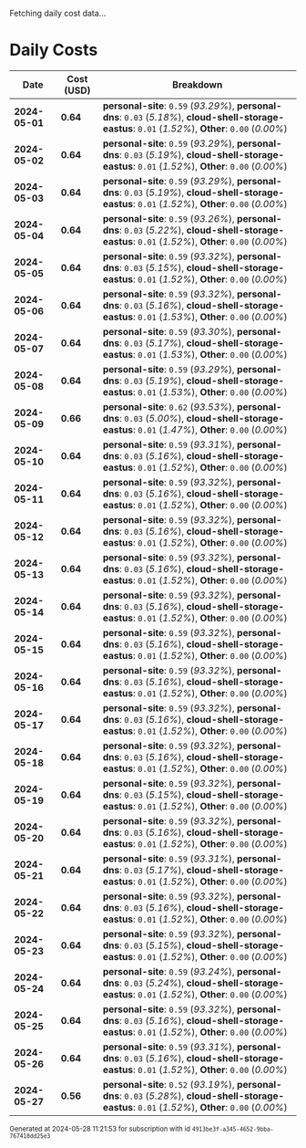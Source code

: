 Fetching daily cost data...
# Daily Costs

| Date | Cost (USD) | Breakdown |
|------|----------------|-----------|
| **2024-05-01** | **0.64** | **personal-site**: `0.59` (_93.29%_), **personal-dns**: `0.03` (_5.18%_), **cloud-shell-storage-eastus**: `0.01` (_1.52%_), **Other**: `0.00` (_0.00%_) |
| **2024-05-02** | **0.64** | **personal-site**: `0.59` (_93.29%_), **personal-dns**: `0.03` (_5.19%_), **cloud-shell-storage-eastus**: `0.01` (_1.52%_), **Other**: `0.00` (_0.00%_) |
| **2024-05-03** | **0.64** | **personal-site**: `0.59` (_93.29%_), **personal-dns**: `0.03` (_5.19%_), **cloud-shell-storage-eastus**: `0.01` (_1.52%_), **Other**: `0.00` (_0.00%_) |
| **2024-05-04** | **0.64** | **personal-site**: `0.59` (_93.26%_), **personal-dns**: `0.03` (_5.22%_), **cloud-shell-storage-eastus**: `0.01` (_1.52%_), **Other**: `0.00` (_0.00%_) |
| **2024-05-05** | **0.64** | **personal-site**: `0.59` (_93.32%_), **personal-dns**: `0.03` (_5.15%_), **cloud-shell-storage-eastus**: `0.01` (_1.52%_), **Other**: `0.00` (_0.00%_) |
| **2024-05-06** | **0.64** | **personal-site**: `0.59` (_93.32%_), **personal-dns**: `0.03` (_5.16%_), **cloud-shell-storage-eastus**: `0.01` (_1.53%_), **Other**: `0.00` (_0.00%_) |
| **2024-05-07** | **0.64** | **personal-site**: `0.59` (_93.30%_), **personal-dns**: `0.03` (_5.17%_), **cloud-shell-storage-eastus**: `0.01` (_1.53%_), **Other**: `0.00` (_0.00%_) |
| **2024-05-08** | **0.64** | **personal-site**: `0.59` (_93.29%_), **personal-dns**: `0.03` (_5.19%_), **cloud-shell-storage-eastus**: `0.01` (_1.53%_), **Other**: `0.00` (_0.00%_) |
| **2024-05-09** | **0.66** | **personal-site**: `0.62` (_93.53%_), **personal-dns**: `0.03` (_5.00%_), **cloud-shell-storage-eastus**: `0.01` (_1.47%_), **Other**: `0.00` (_0.00%_) |
| **2024-05-10** | **0.64** | **personal-site**: `0.59` (_93.31%_), **personal-dns**: `0.03` (_5.16%_), **cloud-shell-storage-eastus**: `0.01` (_1.52%_), **Other**: `0.00` (_0.00%_) |
| **2024-05-11** | **0.64** | **personal-site**: `0.59` (_93.32%_), **personal-dns**: `0.03` (_5.16%_), **cloud-shell-storage-eastus**: `0.01` (_1.52%_), **Other**: `0.00` (_0.00%_) |
| **2024-05-12** | **0.64** | **personal-site**: `0.59` (_93.32%_), **personal-dns**: `0.03` (_5.16%_), **cloud-shell-storage-eastus**: `0.01` (_1.52%_), **Other**: `0.00` (_0.00%_) |
| **2024-05-13** | **0.64** | **personal-site**: `0.59` (_93.32%_), **personal-dns**: `0.03` (_5.16%_), **cloud-shell-storage-eastus**: `0.01` (_1.52%_), **Other**: `0.00` (_0.00%_) |
| **2024-05-14** | **0.64** | **personal-site**: `0.59` (_93.32%_), **personal-dns**: `0.03` (_5.16%_), **cloud-shell-storage-eastus**: `0.01` (_1.52%_), **Other**: `0.00` (_0.00%_) |
| **2024-05-15** | **0.64** | **personal-site**: `0.59` (_93.32%_), **personal-dns**: `0.03` (_5.16%_), **cloud-shell-storage-eastus**: `0.01` (_1.52%_), **Other**: `0.00` (_0.00%_) |
| **2024-05-16** | **0.64** | **personal-site**: `0.59` (_93.32%_), **personal-dns**: `0.03` (_5.16%_), **cloud-shell-storage-eastus**: `0.01` (_1.52%_), **Other**: `0.00` (_0.00%_) |
| **2024-05-17** | **0.64** | **personal-site**: `0.59` (_93.32%_), **personal-dns**: `0.03` (_5.16%_), **cloud-shell-storage-eastus**: `0.01` (_1.52%_), **Other**: `0.00` (_0.00%_) |
| **2024-05-18** | **0.64** | **personal-site**: `0.59` (_93.32%_), **personal-dns**: `0.03` (_5.16%_), **cloud-shell-storage-eastus**: `0.01` (_1.52%_), **Other**: `0.00` (_0.00%_) |
| **2024-05-19** | **0.64** | **personal-site**: `0.59` (_93.32%_), **personal-dns**: `0.03` (_5.15%_), **cloud-shell-storage-eastus**: `0.01` (_1.52%_), **Other**: `0.00` (_0.00%_) |
| **2024-05-20** | **0.64** | **personal-site**: `0.59` (_93.32%_), **personal-dns**: `0.03` (_5.16%_), **cloud-shell-storage-eastus**: `0.01` (_1.52%_), **Other**: `0.00` (_0.00%_) |
| **2024-05-21** | **0.64** | **personal-site**: `0.59` (_93.31%_), **personal-dns**: `0.03` (_5.17%_), **cloud-shell-storage-eastus**: `0.01` (_1.52%_), **Other**: `0.00` (_0.00%_) |
| **2024-05-22** | **0.64** | **personal-site**: `0.59` (_93.32%_), **personal-dns**: `0.03` (_5.16%_), **cloud-shell-storage-eastus**: `0.01` (_1.52%_), **Other**: `0.00` (_0.00%_) |
| **2024-05-23** | **0.64** | **personal-site**: `0.59` (_93.32%_), **personal-dns**: `0.03` (_5.15%_), **cloud-shell-storage-eastus**: `0.01` (_1.52%_), **Other**: `0.00` (_0.00%_) |
| **2024-05-24** | **0.64** | **personal-site**: `0.59` (_93.24%_), **personal-dns**: `0.03` (_5.24%_), **cloud-shell-storage-eastus**: `0.01` (_1.52%_), **Other**: `0.00` (_0.00%_) |
| **2024-05-25** | **0.64** | **personal-site**: `0.59` (_93.32%_), **personal-dns**: `0.03` (_5.16%_), **cloud-shell-storage-eastus**: `0.01` (_1.52%_), **Other**: `0.00` (_0.00%_) |
| **2024-05-26** | **0.64** | **personal-site**: `0.59` (_93.31%_), **personal-dns**: `0.03` (_5.16%_), **cloud-shell-storage-eastus**: `0.01` (_1.52%_), **Other**: `0.00` (_0.00%_) |
| **2024-05-27** | **0.56** | **personal-site**: `0.52` (_93.19%_), **personal-dns**: `0.03` (_5.28%_), **cloud-shell-storage-eastus**: `0.01` (_1.52%_), **Other**: `0.00` (_0.00%_) |


<sup>Generated at 2024-05-28 11:21:53 for subscription with id `4913be3f-a345-4652-9bba-767418dd25e3`</sup>
